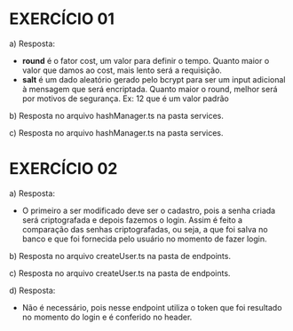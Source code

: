 # EXERCÍCIO 01

a) Resposta:
 - **round** é o fator cost, um valor para definir o tempo. Quanto maior o valor que damos ao cost, mais lento será a requisição. 
 - **salt** é um dado aleatório gerado pelo bcrypt para ser um input adicional à mensagem que será encriptada. Quanto maior o round, melhor será por motivos de segurança. Ex: 12 que é um valor padrão


b) Resposta no arquivo hashManager.ts na pasta services.


c) Resposta no arquivo hashManager.ts na pasta services.


# EXERCÍCIO 02


a) Resposta:
 - O primeiro a ser modificado deve ser o cadastro, pois a senha criada será criptografada e depois fazemos o login. Assim é feito a comparação das senhas criptografadas, ou seja, a que foi salva no banco e que foi fornecida pelo usuário no momento de fazer login.


b) Resposta no arquivo createUser.ts na pasta de endpoints.


c) Resposta no arquivo createUser.ts na pasta de endpoints.


d) Resposta:
 - Não é necessário, pois nesse endpoint utiliza o token que foi resultado no momento do login e é conferido no header.